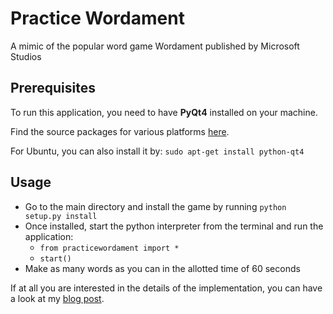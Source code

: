 Practice Wordament
=================

A mimic of the popular word game Wordament published by Microsoft Studios

Prerequisites
-------------
To run this application, you need to have **PyQt4** installed on your machine. 

Find the source packages for various platforms [here](http://www.riverbankcomputing.com/software/pyqt/download).

For Ubuntu, you can also install it by: `sudo apt-get install python-qt4` 

Usage
-----
- Go to the main directory and install the game by running `python setup.py install`
- Once installed, start the python interpreter from the terminal and run the application:
    - `from practicewordament import *`
    - `start()`
- Make as many words as you can in the allotted time of 60 seconds

If at all you are interested in the details of the implementation, you can have a look at my [blog post](http://gravetii.github.io/articles/practice-wordament/).